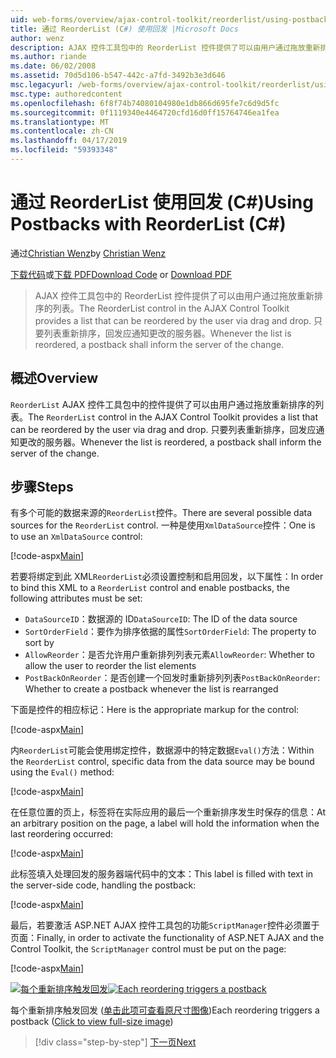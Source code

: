 ```yaml
---
uid: web-forms/overview/ajax-control-toolkit/reorderlist/using-postbacks-with-reorderlist-cs
title: 通过 ReorderList (C#) 使用回发 |Microsoft Docs
author: wenz
description: AJAX 控件工具包中的 ReorderList 控件提供了可以由用户通过拖放重新排序的列表。 只要列表重新排序，采购订单...
ms.author: riande
ms.date: 06/02/2008
ms.assetid: 70d5d106-b547-442c-a7fd-3492b3e3d646
msc.legacyurl: /web-forms/overview/ajax-control-toolkit/reorderlist/using-postbacks-with-reorderlist-cs
msc.type: authoredcontent
ms.openlocfilehash: 6f8f74b74080104980e1db866d695fe7c6d9d5fc
ms.sourcegitcommit: 0f1119340e4464720cfd16d0ff15764746ea1fea
ms.translationtype: MT
ms.contentlocale: zh-CN
ms.lasthandoff: 04/17/2019
ms.locfileid: "59393348"
---
```

# <a name="using-postbacks-with-reorderlist-c"></a><span data-ttu-id="e785c-104">通过 ReorderList 使用回发 (C#)</span><span class="sxs-lookup"><span data-stu-id="e785c-104">Using Postbacks with ReorderList (C#)</span></span>

<span data-ttu-id="e785c-105">通过[Christian Wenz](https://github.com/wenz)</span><span class="sxs-lookup"><span data-stu-id="e785c-105">by [Christian Wenz](https://github.com/wenz)</span></span>

<span data-ttu-id="e785c-106">[下载代码](http://download.microsoft.com/download/9/3/f/93f8daea-bebd-4821-833b-95205389c7d0/ReorderList4.cs.zip)或[下载 PDF](http://download.microsoft.com/download/2/d/c/2dc10e34-6983-41d4-9c08-f78f5387d32b/reorderlist4CS.pdf)</span><span class="sxs-lookup"><span data-stu-id="e785c-106">[Download Code](http://download.microsoft.com/download/9/3/f/93f8daea-bebd-4821-833b-95205389c7d0/ReorderList4.cs.zip) or [Download PDF](http://download.microsoft.com/download/2/d/c/2dc10e34-6983-41d4-9c08-f78f5387d32b/reorderlist4CS.pdf)</span></span>

> <span data-ttu-id="e785c-107">AJAX 控件工具包中的 ReorderList 控件提供了可以由用户通过拖放重新排序的列表。</span><span class="sxs-lookup"><span data-stu-id="e785c-107">The ReorderList control in the AJAX Control Toolkit provides a list that can be reordered by the user via drag and drop.</span></span> <span data-ttu-id="e785c-108">只要列表重新排序，回发应通知更改的服务器。</span><span class="sxs-lookup"><span data-stu-id="e785c-108">Whenever the list is reordered, a postback shall inform the server of the change.</span></span>


## <a name="overview"></a><span data-ttu-id="e785c-109">概述</span><span class="sxs-lookup"><span data-stu-id="e785c-109">Overview</span></span>

<span data-ttu-id="e785c-110">`ReorderList` AJAX 控件工具包中的控件提供了可以由用户通过拖放重新排序的列表。</span><span class="sxs-lookup"><span data-stu-id="e785c-110">The `ReorderList` control in the AJAX Control Toolkit provides a list that can be reordered by the user via drag and drop.</span></span> <span data-ttu-id="e785c-111">只要列表重新排序，回发应通知更改的服务器。</span><span class="sxs-lookup"><span data-stu-id="e785c-111">Whenever the list is reordered, a postback shall inform the server of the change.</span></span>

## <a name="steps"></a><span data-ttu-id="e785c-112">步骤</span><span class="sxs-lookup"><span data-stu-id="e785c-112">Steps</span></span>

<span data-ttu-id="e785c-113">有多个可能的数据来源的`ReorderList`控件。</span><span class="sxs-lookup"><span data-stu-id="e785c-113">There are several possible data sources for the `ReorderList` control.</span></span> <span data-ttu-id="e785c-114">一种是使用`XmlDataSource`控件：</span><span class="sxs-lookup"><span data-stu-id="e785c-114">One is to use an `XmlDataSource` control:</span></span>

[!code-aspx[Main](using-postbacks-with-reorderlist-cs/samples/sample1.aspx)]

<span data-ttu-id="e785c-115">若要将绑定到此 XML`ReorderList`必须设置控制和启用回发，以下属性：</span><span class="sxs-lookup"><span data-stu-id="e785c-115">In order to bind this XML to a `ReorderList` control and enable postbacks, the following attributes must be set:</span></span>

- <span data-ttu-id="e785c-116">`DataSourceID`：数据源的 ID</span><span class="sxs-lookup"><span data-stu-id="e785c-116">`DataSourceID`: The ID of the data source</span></span>
- <span data-ttu-id="e785c-117">`SortOrderField`：要作为排序依据的属性</span><span class="sxs-lookup"><span data-stu-id="e785c-117">`SortOrderField`: The property to sort by</span></span>
- <span data-ttu-id="e785c-118">`AllowReorder`：是否允许用户重新排列列表元素</span><span class="sxs-lookup"><span data-stu-id="e785c-118">`AllowReorder`: Whether to allow the user to reorder the list elements</span></span>
- <span data-ttu-id="e785c-119">`PostBackOnReorder`：是否创建一个回发时重新排列列表</span><span class="sxs-lookup"><span data-stu-id="e785c-119">`PostBackOnReorder`: Whether to create a postback whenever the list is rearranged</span></span>

<span data-ttu-id="e785c-120">下面是控件的相应标记：</span><span class="sxs-lookup"><span data-stu-id="e785c-120">Here is the appropriate markup for the control:</span></span>

[!code-aspx[Main](using-postbacks-with-reorderlist-cs/samples/sample2.aspx)]

<span data-ttu-id="e785c-121">内`ReorderList`可能会使用绑定控件，数据源中的特定数据`Eval()`方法：</span><span class="sxs-lookup"><span data-stu-id="e785c-121">Within the `ReorderList` control, specific data from the data source may be bound using the `Eval()` method:</span></span>

[!code-aspx[Main](using-postbacks-with-reorderlist-cs/samples/sample3.aspx)]

<span data-ttu-id="e785c-122">在任意位置的页上，标签将在实际应用的最后一个重新排序发生时保存的信息：</span><span class="sxs-lookup"><span data-stu-id="e785c-122">At an arbitrary position on the page, a label will hold the information when the last reordering occurred:</span></span>

[!code-aspx[Main](using-postbacks-with-reorderlist-cs/samples/sample4.aspx)]

<span data-ttu-id="e785c-123">此标签填入处理回发的服务器端代码中的文本：</span><span class="sxs-lookup"><span data-stu-id="e785c-123">This label is filled with text in the server-side code, handling the postback:</span></span>

[!code-aspx[Main](using-postbacks-with-reorderlist-cs/samples/sample5.aspx)]

<span data-ttu-id="e785c-124">最后，若要激活 ASP.NET AJAX 控件工具包的功能`ScriptManager`控件必须置于页面：</span><span class="sxs-lookup"><span data-stu-id="e785c-124">Finally, in order to activate the functionality of ASP.NET AJAX and the Control Toolkit, the `ScriptManager` control must be put on the page:</span></span>

[!code-aspx[Main](using-postbacks-with-reorderlist-cs/samples/sample6.aspx)]


<span data-ttu-id="e785c-125">[![每个重新排序触发回发](using-postbacks-with-reorderlist-cs/_static/image2.png)](using-postbacks-with-reorderlist-cs/_static/image1.png)</span><span class="sxs-lookup"><span data-stu-id="e785c-125">[![Each reordering triggers a postback](using-postbacks-with-reorderlist-cs/_static/image2.png)](using-postbacks-with-reorderlist-cs/_static/image1.png)</span></span>

<span data-ttu-id="e785c-126">每个重新排序触发回发 ([单击此项可查看原尺寸图像](using-postbacks-with-reorderlist-cs/_static/image3.png))</span><span class="sxs-lookup"><span data-stu-id="e785c-126">Each reordering triggers a postback ([Click to view full-size image](using-postbacks-with-reorderlist-cs/_static/image3.png))</span></span>

> [!div class="step-by-step"]
> [<span data-ttu-id="e785c-127">下一页</span><span class="sxs-lookup"><span data-stu-id="e785c-127">Next</span></span>](drag-and-drop-via-reorderlist-cs.md)
